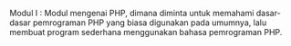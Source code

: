 Modul I : Modul mengenai PHP, dimana diminta untuk memahami dasar-dasar pemrograman PHP yang biasa digunakan pada umumnya, lalu membuat program sederhana menggunakan bahasa pemrograman PHP.
